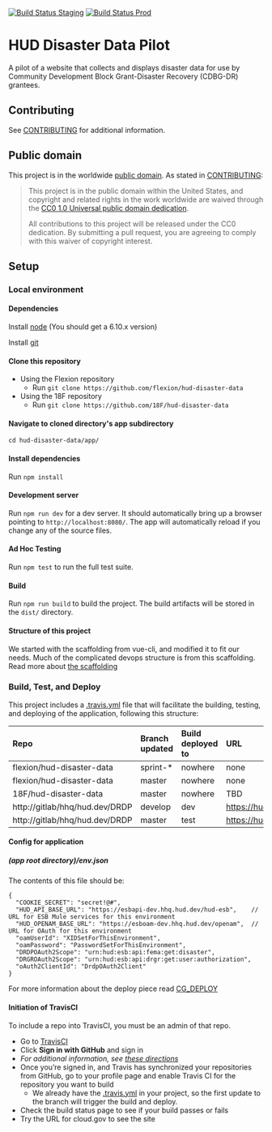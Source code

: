 [![Build Status Staging](https://img.shields.io/travis/flexion/hud-disaster-data/master.svg?label=build-staging)](https://travis-ci.org/flexion/hud-disaster-data)
[![Build Status Prod](https://img.shields.io/travis/18F/hud-disaster-data/master.svg?label=build-prod)](https://travis-ci.org/18F/hud-disaster-data)

# HUD Disaster Data Pilot

A pilot of a website that collects and displays disaster data for use by Community Development Block Grant-Disaster Recovery (CDBG-DR) grantees.

## Contributing

See [CONTRIBUTING](CONTRIBUTING.md) for additional information.

## Public domain

This project is in the worldwide [public domain](LICENSE.md). As stated in [CONTRIBUTING](CONTRIBUTING.md):

> This project is in the public domain within the United States, and copyright and related rights in the work worldwide are waived through the [CC0 1.0 Universal public domain dedication](https://creativecommons.org/publicdomain/zero/1.0/).
>
> All contributions to this project will be released under the CC0 dedication. By submitting a pull request, you are agreeing to comply with this waiver of copyright interest.

## Setup
### Local environment
#### Dependencies
Install [node](https://nodejs.org/en/) (You should get a 6.10.x version)

Install [git](https://git-scm.com/)

#### Clone this repository

- Using the Flexion repository
  - Run `git clone https://github.com/flexion/hud-disaster-data`
- Using the 18F repository
  - Run `git clone https://github.com/18F/hud-disaster-data`

#### Navigate to cloned directory's app subdirectory

`cd hud-disaster-data/app/`

#### Install dependencies
Run `npm install`

#### Development server

Run `npm run dev` for a dev server. It should automatically bring up a browser pointing to `http://localhost:8080/`. The app will automatically reload if you change any of the source files.

#### Ad Hoc Testing

Run `npm test` to run the full test suite.

#### Build

Run `npm run build` to build the project. The build artifacts will be stored in the `dist/` directory.

#### Structure of this project

We started with the scaffolding from vue-cli, and modified it to fit our needs.  Much of the complicated devops structure is from this scaffolding.  Read more about [the scaffolding](./VUE_CLI_INIT.md)

### Build, Test, and Deploy
This project includes a [.travis.yml](.travis.yml) file that will facilitate the building, testing, and deploying of the application, following this structure:

| Repo                      | Branch updated | Build deployed to                   | URL
|:--------------------------|:---------------|:------------------------------------|:------------------------------|
| flexion/hud-disaster-data | sprint-*       | nowhere      |none |
| flexion/hud-disaster-data | master         | nowhere  |none |
| 18F/hud-disaster-data     | master         | nowhere    | TBD  |
| http://gitlab/hhq/hud.dev/DRDP  | develop         |  dev    | https://hudappsint.hud.gov/femadataDev   |
| http://gitlab/hhq/hud.dev/DRDP  | master         |  test    | https://hudappsint.hud.gov/femadataTest   |


#### Config for application
##### (app root directory)/env.json
The contents of this file should be:
```
{
  "COOKIE_SECRET": "secret!@#",
  "HUD_API_BASE_URL": "https://esbapi-dev.hhq.hud.dev/hud-esb",    // URL for ESB Mule services for this environment
  "HUD_OPENAM_BASE_URL": "https://esboam-dev.hhq.hud.dev/openam",  // URL for OAuth for this environment
  "oamUserId": "XIDSetForThisEnvironment",
  "oamPassword": "PasswordSetForThisEnvironment",
  "DRDPOAuth2Scope": "urn:hud:esb:api:fema:get:disaster",
  "DRGROAuth2Scope": "urn:hud:esb:api:drgr:get:user:authorization",
  "oAuth2ClientId": "DrdpOAuth2Client"
}
```

For more information about the deploy piece read [CG_DEPLOY](./CG_DEPLOY.md)

#### Initiation of TravisCI
To include a repo into TravisCI, you must be an admin of that repo.
- Go to [TravisCI](http://travis-ci.org)
- Click **Sign in with GitHub** and sign in
 - *For additional information, see [these directions](https://docs.travis-ci.com/user/getting-started/)*
- Once you’re signed in, and Travis has synchronized your repositories from GitHub, go to your profile page and enable Travis CI for the repository you want to build
  - We already have the [.travis.yml](.travis.yml) in your project, so the first update to the branch will trigger the build and deploy.
- Check the build status page to see if your build passes or fails
- Try the URL for cloud.gov to see the site
